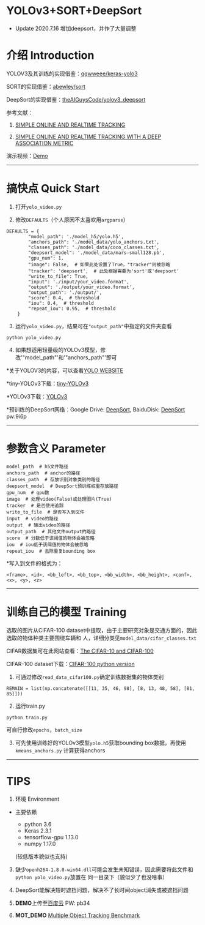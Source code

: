 # YOLOv3+SORT+DeepSort

* Update 2020.7.16 增加deepsort，并作了大量调整

# 介绍 Introduction

YOLOV3及其训练的实现借鉴：[qqwweee/keras-yolo3](https://github.com/qqwweee/keras-yolo3)

SORT的实现借鉴：[abewley/sort](https://github.com/abewley/sort)

DeepSort的实现借鉴：[theAIGuysCode/yolov3_deepsort](https://github.com/theAIGuysCode/yolov3_deepsort)

参考文献：

1. [SIMPLE ONLINE AND REALTIME TRACKING](https://arxiv.org/pdf/1602.00763.pdf)

2. [SIMPLE ONLINE AND REALTIME TRACKING WITH A DEEP ASSOCIATION METRIC](https://arxiv.org/pdf/1703.07402.pdf)

演示视频：[Demo](https://www.bilibili.com/video/av56450343/)

---

# 搞快点 Quick Start

1. 打开`yolo_video.py`

2. 修改`DEFAULTS`（个人原因不太喜欢用`argparse`）

```
DEFAULTS = {
        "model_path": './model_h5/yolo.h5',
        "anchors_path": './model_data/yolo_anchors.txt',
        "classes_path": './model_data/coco_classes.txt',
        "deepsort_model": './model_data/mars-small128.pb',
        "gpu_num": 1,
        "image": False,  # 如果此处设置了True，"tracker"则被忽略
        "tracker": 'deepsort',  # 此处根据需要为'sort'或'deepsort'
        "write_to_file": True,
        "input": './input/your_video.format',
        "output": './output/your_video.format',
        "output_path": './output/',
        "score": 0.4,  # threshold
        "iou": 0.4,  # threshold
        "repeat_iou": 0.95,  # threshold
    }
```

3. 运行`yolo_video.py`，结果可在`"output_path"`中指定的文件夹查看

```
python yolo_video.py
```

4. 如果想适用轻量级的YOLOv3模型，修改'"model_path"'和'"anchors_path"'即可

*关于YOLOV3的内容，可以查看[YOLO WEBSITE](https://pjreddie.com/darknet/yolo/)

*tiny-YOLOv3下载：[tiny-YOLOv3](https://pjreddie.com/media/files/yolov3-tiny.weights)

*YOLOv3下载：[YOLOv3](https://pjreddie.com/media/files/yolov3.weights)

*预训练的DeepSort网络：Google Drive: [DeepSort](https://drive.google.com/open?id=18fKzfqnqhqW3s9zwsCbnVJ5XF2JFeqMp), BaiduDisk: [DeepSort](https://pan.baidu.com/s/1B4xKXYWckM4TLIg6WGW6uw)  pw:9i6p

---

# 参数含义 Parameter

```
model_path  # h5文件路径
anchors_path  # anchor的路径
classes_path  # 存放识别对象类别的路径
deepsort_model  # DeepSort预训练权重存放路径
gpu_num  # gpu数
image  # 处理video(False)或处理图片(True)
tracker  # 是否使用追踪
write_to_file  # 是否写入到文件
input  # video的路径
output  # 输出video的路径
output_path  # 其他文件output的路径
score  # 分数低于该阈值的物体会被忽略
iou  # iou低于该阈值的物体会被忽略
repeat_iou  # 去除重复bounding box
```

*写入到文件的格式为：

```
<frame>, <id>, <bb_left>, <bb_top>, <bb_width>, <bb_height>, <conf>, <x>, <y>, <z>
```

---

# 训练自己的模型 Training

选取的图片从CIFAR-100 dataset中提取，由于主要研究对象是交通方面的，因此选取的物体种类主要围绕车辆和
人，详细分类见`model_data/cifar_classes.txt`

CIFAR数据集可在此网站查看：[The CIFAR-10 and CIFAR-100](http://www.cs.toronto.edu/~kriz/cifar.html)

CIFAR-100 dataset下载：[CIFAR-100 python version](http://www.cs.toronto.edu/~kriz/cifar-100-python.tar.gz)

1. 可通过修改`read_data_cifar100.py`确定训练数据集的物体类别

```
REMAIN = list(np.concatenate([[11, 35, 46, 98], [8, 13, 48, 58], [81, 85]]))
```

2. 运行train.py

```
python train.py
```

可自行修改`epochs`，`batch_size`

3. 可先使用训练好的YOLOv3模型`yolo.h5`获取bounding box数据，再使用`kmeans_anchors.py`
计算获得anchors

---

# TIPS

1. 环境 Environment

 * 主要依赖

    * python 3.6
    * Keras 2.3.1
    * tensorflow-gpu 1.13.0
    * numpy 1.17.0
    
    (较低版本貌似也支持)

3. 缺少`openh264-1.8.0-win64.dll`可能会发生未知错误，因此需要将此文件和`python yolo_video.py`放置在
同一目录下（貌似少了也没啥事）

4. DeepSort能解决短时遮挡问题，解决不了长时间object消失或被遮挡问题

5. **DEMO**上传至[百度云](https://pan.baidu.com/s/1VLKI8OGDbzsfqtzMe1amxg) PW: pb34

6. **MOT_DEMO** [Multiple Object Tracking Benchmark](https://motchallenge.net/data/MOT16/)


